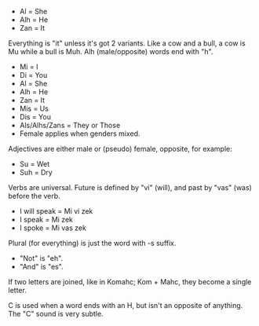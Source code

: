 * Al = She
* Alh = He
* Zan = It

Everything is "it" unless it's got 2 variants. Like a cow and a bull, a cow is Mu while a bull is Muh. Alh (male/opposite) words end with "h".

* Mi = I
* Di = You
* Al = She
* Alh = He
* Zan = It
* Mis = Us
* Dis = You
* Als/Alhs/Zans = They or Those
* Female applies when genders mixed.

Adjectives are either male or (pseudo) female, opposite, for example:

* Su = Wet
* Suh = Dry

Verbs are universal. Future is defined by "vi" (will), and past by "vas" (was) before the verb.

* I will speak = Mi vi zek
* I speak = Mi zek
* I spoke = Mi vas zek

Plural (for everything) is just the word with -s suffix.

* "Not" is "eh".
* "And" is "es".

If two letters are joined, like in Komahc; Kom + Mahc, they become a single letter.

C is used when a word ends with an H, but isn't an opposite of anything. The "C" sound is very subtle.
